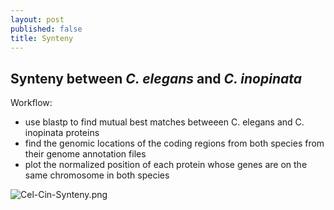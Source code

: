 ```yaml
---
layout: post
published: false
title: Synteny
---
```

## Synteny between _C. elegans_ and _C. inopinata_

Workflow:

- use blastp to find mutual best matches betweeen C. elegans and C. inopinata proteins
- find the genomic locations of the coding regions from both species from their genome annotation files
- plot the normalized position of each protein whose genes are on the same chromosome in both species

![Cel-Cin-Synteny.png]({{site.baseurl}}/img/Cel-Cin-Synteny.png)
